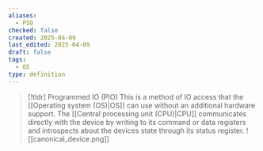 ```yaml
---
aliases:
  - PIO
checked: false
created: 2025-04-09
last_edited: 2025-04-09
draft: false
tags:
  - OS
type: definition
---
```

>[!tldr] Programmed IO (PIO)
>This is a method of IO access that the [[Operating system (OS)|OS]] can use without an additional hardware support. The [[Central processing unit (CPU)|CPU]] communicates directly with the device by writing to its command or data registers and introspects about the devices state through its status register.
>![[canonical_device.png]]
